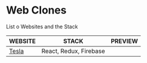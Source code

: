 # Web Clones

List o Websites and the Stack

| WEBSITE                         | STACK                  | PREVIEW |
| ------------------------------- | ---------------------- | ------- |
| [Tesla](https://www.tesla.com/) | React, Redux, Firebase |         |
